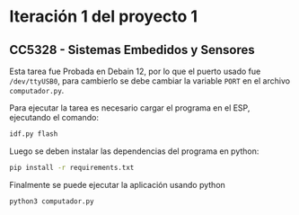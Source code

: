 # Iteración 1 del proyecto 1
## CC5328 - Sistemas Embedidos y Sensores

Esta tarea fue Probada en Debain 12, por lo que el puerto usado fue `/dev/ttyUSB0`, para cambierlo se debe cambiar la variable `PORT` en el archivo `computador.py`.

Para ejecutar la tarea es necesario cargar el programa en el ESP, ejecutando el comando:

```bash
idf.py flash
```

Luego se deben instalar las dependencias del programa en python:

```bash
pip install -r requirements.txt
```

Finalmente se puede ejecutar la aplicación usando python

```bash
python3 computador.py
```
